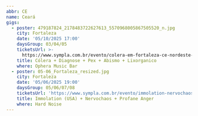 ```yaml
---
abbr: CE
name: Ceará
gigs:
  - poster: 479187824_2178483722627613_5570968005867505520_n.jpg
    city: Fortaleza
    date: '05/10/2025 17:00'
    daysGroup: 03/04/05
    ticketsUrl: >-
      https://www.sympla.com.br/evento/colera-em-fortaleza-ce-nordeste-tour-2025-ophera-music-bar/2839985
    title: Cólera + Diagnose + Pex + Abismo + Lixorganico
    where: Ophera Music Bar
  - poster: 05-06_Fortaleza_resized.jpg
    city: Fortaleza
    date: '05/06/2025 19:00'
    daysGroup: 05/06/07/08
    ticketsUrl: 'https://www.sympla.com.br/evento/immolation-nervochaos-sysyphus/2949526'
    title: Immolation (USA) + Nervochaos + Profane Anger
    where: Hard Noise
---
```


